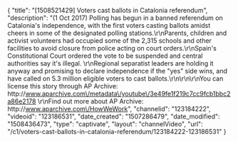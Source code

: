 {
    "title": "[1508521429] Voters cast ballots in Catalonia referendum",
    "description": "(1 Oct 2017) Polling has begun in a banned referendum on Catalonia's independence, with the first voters casting ballots amidst cheers in some of the designated polling stations.\r\nParents, children and activist volunteers had occupied some of the 2,315 schools and other facilities to avoid closure from police acting on court orders.\r\nSpain's Constitutional Court ordered the vote to be suspended and central authorities say it's illegal. \r\nRegional separatist leaders are holding it anyway and promising to declare independence if the \"yes\" side wins, and have called on 5.3 million eligible voters to cast ballots.\r\n\r\n\r\nYou can license this story through AP Archive: http:\/\/www.aparchive.com\/metadata\/youtube\/3e49fe1f219c7cc9fcb1bbc2a86e2178 \r\nFind out more about AP Archive: http:\/\/www.aparchive.com\/HowWeWork",
    "channelid": "123184222",
    "videoid": "123186531",
    "date_created": "1507286479",
    "date_modified": "1508436473",
    "type": "captivate",
    "layout": "channelVideo",
    "url": "\/c1\/voters-cast-ballots-in-catalonia-referendum\/123184222-123186531"
}